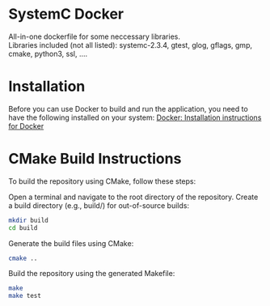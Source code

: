 # SystemC Docker
All-in-one dockerfile for some neccessary libraries.  
Libraries included (not all listed): systemc-2.3.4, gtest, glog, gflags, gmp, cmake, python3, ssl, ....

# Installation
Before you can use Docker to build and run the application, you need to have the following installed on your system: 
[Docker: Installation instructions for Docker](https://docs.docker.com/get-docker/)

# CMake Build Instructions
To build the repository using CMake, follow these steps:

Open a terminal and navigate to the root directory of the repository.
Create a build directory (e.g., build/) for out-of-source builds:
```bash
mkdir build
cd build
```

Generate the build files using CMake:
```bash
cmake ..
```

Build the repository using the generated Makefile:
```bash
make
make test
```

